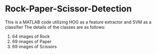 # Rock-Paper-Scissor-Detection
This is a MATLAB code utilizing HOG as a feature extractor and SVM as a classifier
The details of the classes are as follows:
1. 64 images of Rock
2. 69 images of Paper
3. 69 images of Scissors
